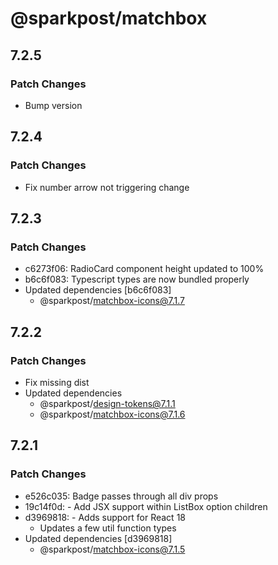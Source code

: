 # @sparkpost/matchbox

## 7.2.5

### Patch Changes

- Bump version

## 7.2.4

### Patch Changes

- Fix number arrow not triggering change

## 7.2.3

### Patch Changes

- c6273f06: RadioCard component height updated to 100%
- b6c6f083: Typescript types are now bundled properly
- Updated dependencies [b6c6f083]
  - @sparkpost/matchbox-icons@7.1.7

## 7.2.2

### Patch Changes

- Fix missing dist
- Updated dependencies
  - @sparkpost/design-tokens@7.1.1
  - @sparkpost/matchbox-icons@7.1.6

## 7.2.1

### Patch Changes

- e526c035: Badge passes through all div props
- 19c14f0d: - Add JSX support within ListBox option children
- d3969818: - Adds support for React 18
  - Updates a few util function types
- Updated dependencies [d3969818]
  - @sparkpost/matchbox-icons@7.1.5
